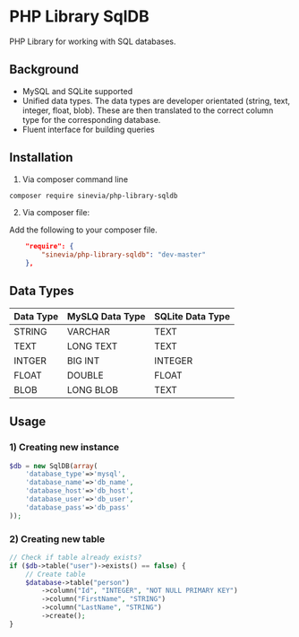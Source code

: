 # PHP Library SqlDB

PHP Library for working with SQL databases.

## Background ##
- MySQL and SQLite supported
- Unified data types. The data types are developer orientated (string, text, integer, float, blob). These are then translated to the correct column type for the corresponding database.
- Fluent interface for building queries

## Installation ##

1) Via composer command line
```sh
composer require sinevia/php-library-sqldb
```

2) Via composer file:

Add the following to your composer file.

```json
    "require": {
        "sinevia/php-library-sqldb": "dev-master"
    },
```

## Data Types ##

| Data Type | MySLQ Data Type | SQLite Data Type |
|-----------|-----------------|------------------|
| STRING    | VARCHAR         | TEXT             |
| TEXT      | LONG TEXT       | TEXT             |
| INTGER    | BIG INT         | INTEGER          |
| FLOAT     | DOUBLE          | FLOAT            |
| BLOB      | LONG BLOB       | TEXT             |



## Usage ##

### 1) Creating new instance ###


```php
$db = new SqlDB(array(
    'database_type'=>'mysql',
    'database_name'=>'db_name',
    'database_host'=>'db_host',
    'database_user'=>'db_user',
    'database_pass'=>'db_pass'
));
```


### 2) Creating new table ###

```php
// Check if table already exists?
if ($db->table("user")->exists() == false) {
    // Create table
    $database->table("person")
        ->column("Id", "INTEGER", "NOT NULL PRIMARY KEY")
        ->column("FirstName", "STRING")
        ->column("LastName", "STRING")
        ->create();
}
```

